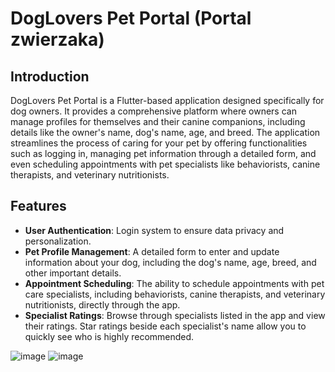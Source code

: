 # DogLovers Pet Portal (Portal zwierzaka)

## Introduction

DogLovers Pet Portal is a Flutter-based application designed specifically for dog owners. It provides a comprehensive platform where owners can manage profiles for themselves and their canine companions, including details like the owner's name, dog's name, age, and breed. The application streamlines the process of caring for your pet by offering functionalities such as logging in, managing pet information through a detailed form, and even scheduling appointments with pet specialists like behaviorists, canine therapists, and veterinary nutritionists.

## Features

- **User Authentication**: Login system to ensure data privacy and personalization.
- **Pet Profile Management**: A detailed form to enter and update information about your dog, including the dog's name, age, breed, and other important details.
- **Appointment Scheduling**: The ability to schedule appointments with pet care specialists, including behaviorists, canine therapists, and veterinary nutritionists, directly through the app.
- **Specialist Ratings**: Browse through specialists listed in the app and view their ratings. Star ratings beside each specialist's name allow you to quickly see who is highly recommended.


![image](https://github.com/Beata12/flutter/assets/38575612/529542bd-357f-4a94-b326-64ec5b34f687)              ![image](https://github.com/Beata12/flutter/assets/38575612/aafcaf24-6733-409f-bd97-a2e425f0e0d5)
